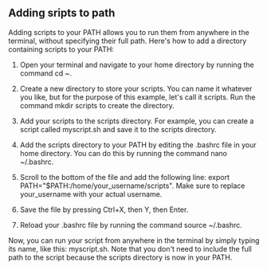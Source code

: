 ## Adding sripts to path

Adding scripts to your PATH allows you to run them from anywhere in the terminal, without specifying their full path. Here's how to add a directory containing scripts to your PATH:

1. Open your terminal and navigate to your home directory by running the command cd ~.

2. Create a new directory to store your scripts. You can name it whatever you like, but for the purpose of this example, let's call it scripts. Run the command mkdir scripts to create the directory.

3. Add your scripts to the scripts directory. For example, you can create a script called myscript.sh and save it to the scripts directory.

4. Add the scripts directory to your PATH by editing the .bashrc file in your home directory. You can do this by running the command nano ~/.bashrc.

4. Scroll to the bottom of the file and add the following line: export PATH="$PATH:/home/your_username/scripts". Make sure to replace your_username with your actual username.

5. Save the file by pressing Ctrl+X, then Y, then Enter.

6. Reload your .bashrc file by running the command source ~/.bashrc.

Now, you can run your script from anywhere in the terminal by simply typing its name, like this: myscript.sh. Note that you don't need to include the full path to the script because the scripts directory is now in your PATH.



